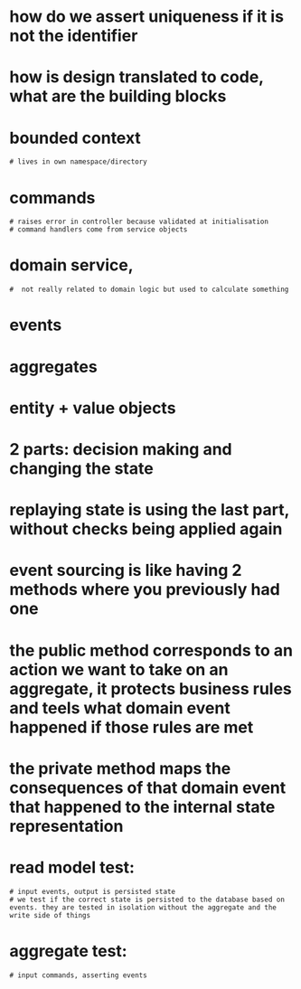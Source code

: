 # how do we assert uniqueness if it is not the identifier

# how is design translated to code, what are the building blocks
# bounded context 
    # lives in own namespace/directory
# commands
    # raises error in controller because validated at initialisation
    # command handlers come from service objects
# domain service, 
    #  not really related to domain logic but used to calculate something 
# events
# aggregates
  # entity + value objects
  # 2 parts: decision making and changing the state
  # replaying state is using the last part, without checks being applied again
  # event sourcing is like having 2 methods where you previously had one
  # the public method corresponds to an action we want to take on an aggregate, it protects business rules and teels what domain event happened if those rules are met
  # the private method maps the consequences of that domain event that happened to the internal state representation

  # read model test:
    # input events, output is persisted state
    # we test if the correct state is persisted to the database based on events. they are tested in isolation without the aggregate and the write side of things

  # aggregate test:
    # input commands, asserting events
    